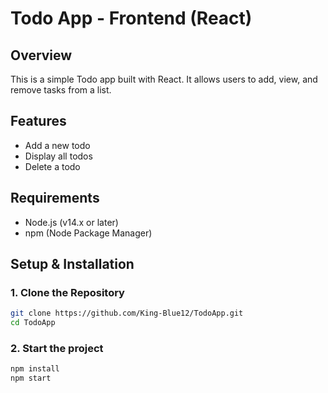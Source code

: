 # Todo App - Frontend (React)

## Overview
This is a simple Todo app built with React. It allows users to add, view, and remove tasks from a list.

## Features
- Add a new todo
- Display all todos
- Delete a todo

## Requirements
- Node.js (v14.x or later)
- npm (Node Package Manager)

## Setup & Installation

### 1. Clone the Repository

```bash
git clone https://github.com/King-Blue12/TodoApp.git
cd TodoApp

```
### 2. Start the project

```bash
npm install
npm start
```